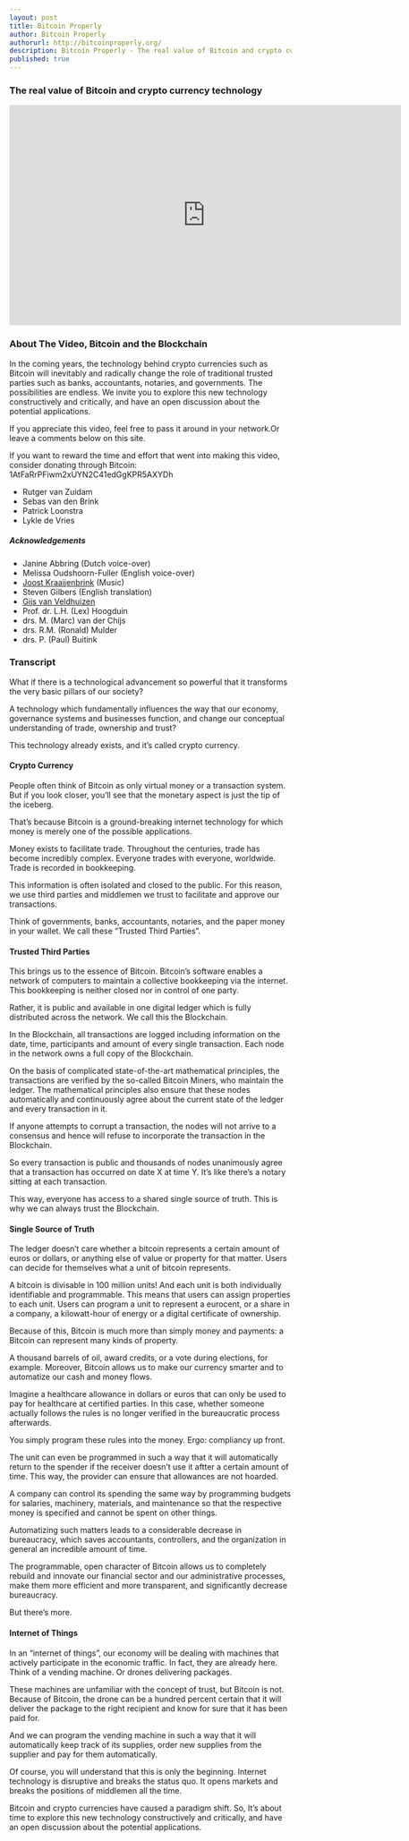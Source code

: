 ```yaml
---
layout: post
title: Bitcoin Properly
author: Bitcoin Properly
authorurl: http://bitcoinproperly.org/
description: Bitcoin Properly - The real value of Bitcoin and crypto currency technology
published: true
---
```


<p><h3>The real value of Bitcoin and crypto currency technology</h3>
<p>
<iframe width="700" height="394" src="https://www.youtube.com/embed/YIVAluSL9SU" frameborder="0" allowfullscreen></iframe>

<p><h3>About The Video, Bitcoin and the Blockchain</h3>
<p>In the coming years, the technology behind crypto currencies such as Bitcoin will inevitably and radically change the role of traditional trusted parties such as banks, accountants, notaries, and governments.  The possibilities are endless. We invite you to explore this new technology constructively and critically, and have an open discussion about the potential applications.</p>
<p>If you appreciate this video, feel free to pass it around in your network.Or leave a comments below on this site.</p>
<p>If you want to reward the time and effort that went into making this video, consider donating through Bitcoin: 1AtFaRrPFiwm2xUYN2C41edGgKPR5AXYDh</p>
<ul><li>Rutger van Zuidam</li>
<li>Sebas van den Brink</li>
<li>Patrick Loonstra</li>
<li>Lykle de Vries</li></ul>

<p><h5>Acknowledgements</h5>
<ul><li>Janine Abbring (Dutch voice-over)</li>
<li>Melissa Oudshoorn-Fuller (English voice-over)</li>
<li><a href="http://www.launchablesocks.com/" target="_blank" class="hidden" title="Joost Kraaijenbrink - Launchable Socks">Joost Kraaijenbrink</a> (Music)</li>
<li>Steven Gilbers (English translation)</li>
<li><a href="http://www.audiogijs.nl/" target="_blank" class="hidden" title="Gijs van Veldhuizen - audiogijs">Gijs van Veldhuizen</a></li>
<li>Prof. dr. L.H. (Lex) Hoogduin</li>
<li>drs. M. (Marc) van der Chijs</li>
<li>drs. R.M. (Ronald) Mulder</li>
<li>drs. P. (Paul) Buitink</li></ul>

<p><h3>Transcript</h3>
<p>What if there is a technological advancement so powerful that it transforms the very basic pillars of our society?</p>
<p>A technology which fundamentally influences the way that our economy, governance systems and businesses function, and change our conceptual understanding of trade, ownership and trust?</p>
<p>This technology already exists, and it’s called crypto currency.</p>
<h4>Crypto Currency</h4>
<p>People often think of Bitcoin as only virtual money or a transaction system. But if you look closer, you’ll see that the monetary aspect is just the tip of the iceberg.</p>
<p>That’s because Bitcoin is a ground-breaking internet technology for which money is merely one of the possible applications.</p>
<p>Money exists to facilitate trade. Throughout the centuries, trade has become incredibly complex. Everyone trades with everyone, worldwide. Trade is recorded in bookkeeping.</p>
<p>This information is often isolated and closed to the public. For this reason, we use third parties and middlemen we trust to facilitate and approve our transactions. </p>
<p>Think of governments, banks, accountants, notaries, and the paper money in your wallet. We call these “Trusted Third Parties”.</p>
<h4>Trusted Third Parties</h4>
<p>This brings us to the essence of Bitcoin. Bitcoin’s software enables a network of computers to maintain a collective bookkeeping via the internet. This bookkeeping is neither closed nor in control of one party.</p>
<p>Rather, it is public and available in one digital ledger which is fully distributed across the network. We call this the Blockchain.</p>
<p>In the Blockchain, all transactions are logged including information on the date, time, participants and amount of every single transaction. Each node in the network owns a full copy of the Blockchain. </p>
<p>On the basis of complicated state-of-the-art mathematical principles, the transactions are verified by the so-called Bitcoin Miners, who maintain the ledger. The mathematical principles also ensure that these nodes automatically and continuously agree about the current state of the ledger and every transaction in it.</p>
<p>If anyone attempts to corrupt a transaction, the nodes will not arrive to a consensus and hence will refuse to incorporate the transaction in the Blockchain.</p>
<p>So every transaction is public and thousands of nodes unanimously agree that a transaction has occurred on date X at time Y. It’s like there’s a notary sitting at each transaction.</p>
<p>This way, everyone has access to a shared single source of truth. This is why we can always trust the Blockchain.</p>
<h4>Single Source of Truth</h4>
<p>The ledger doesn’t care whether a bitcoin represents a certain amount of euros or dollars, or anything else of value or property for that matter. Users can decide for themselves what a unit of bitcoin represents.</p>
<p>A bitcoin is divisable in 100 million units! And each unit is both individually identifiable and programmable. This means that users can assign properties to each unit. Users can program a unit to represent a eurocent, or a share in a company, a kilowatt-hour of energy or a digital certificate of ownership.</p>
<p>Because of this, Bitcoin is much more than simply money and payments: a Bitcoin can represent many kinds of property.</p>
<p>A thousand barrels of oil, award credits, or a vote during elections, for example. Moreover, Bitcoin allows us to make our currency smarter and to automatize our cash and money flows.</p>
<p>Imagine a healthcare allowance in dollars or euros that can only be used to pay for healthcare at certified parties. In this case, whether someone actually follows the rules is no longer verified in the bureaucratic process afterwards.</p>
<p>You simply program these rules into the money. Ergo: compliancy up front.</p>
<p>The unit can even be programmed in such a way that it will automatically return to the spender if the receiver doesn’t use it aftter a certain amount of time. This way, the provider can ensure that allowances are not hoarded. </p>
<p>A company can control its spending the same way by programming budgets for salaries, machinery, materials, and maintenance so that the respective money is specified and cannot be spent on other things.</p>
<p>Automatizing such matters leads to a considerable decrease in bureaucracy, which saves accountants, controllers, and the organization in general an incredible amount of time.</p>
<p>The programmable, open character of Bitcoin allows us to completely rebuild and innovate our financial sector and our administrative processes, make them more efficient and more transparent, and significantly decrease bureaucracy.</p>
<p>But there’s more.</p>
<h4>Internet of Things</h4>
<p>In an “internet of things”, our economy will be dealing with machines that actively participate in the economic traffic. In fact, they are already here. Think of a vending machine. Or drones delivering packages.</p>
<p>These machines are unfamiliar with the concept of trust, but Bitcoin is not. Because of Bitcoin, the drone can be a hundred percent certain that it will deliver the package to the right recipient and know for sure that it has been paid for. </p>
<p>And we can program the vending machine in such a way that it will automatically keep track of its supplies, order new supplies from the supplier and pay for them automatically.</p>
<p>Of course, you will understand that this is only the beginning. Internet technology is disruptive and breaks the status quo. It opens markets and breaks the positions of middlemen all the time.</p>
<p>Bitcoin and crypto currencies have caused a paradigm shift. So, It’s about time to explore this new technology constructively and critically, and have an open discussion about the potential applications.